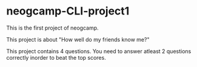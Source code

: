 # neogcamp-CLI-project1

This is the first project of neogcamp. 

This project is about "How well do my friends know me?"

This project contains 4 questions. You need to answer atleast 2 questions correctly inorder to beat the top scores.

